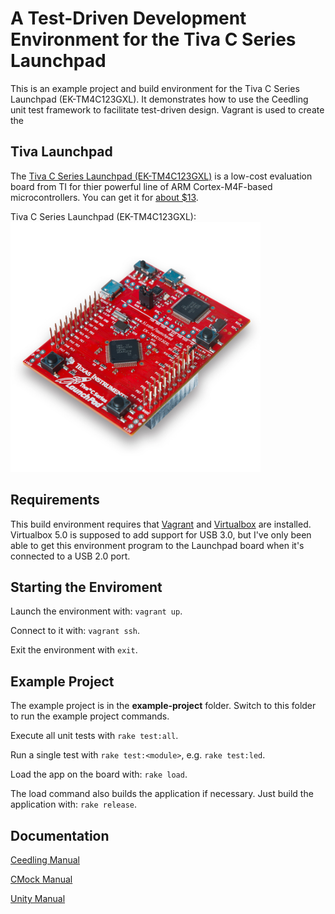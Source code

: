 # A Test-Driven Development Environment for the Tiva C Series Launchpad

This is an example project and build environment for the Tiva C Series Launchpad (EK-TM4C123GXL). It demonstrates how to use the Ceedling unit test framework to facilitate test-driven design. Vagrant is used to create the

## Tiva Launchpad

The [Tiva C Series Launchpad (EK-TM4C123GXL)](http://www.ti.com/ww/en/launchpad/launchpads-connected-ek-tm4c123gxl.html) is a low-cost evaluation board from TI for thier powerful line of ARM Cortex-M4F-based microcontrollers. You can get it for [about $13](https://store.ti.com/Tiva-C-LaunchPad.aspx).

Tiva C Series Launchpad (EK-TM4C123GXL):
<img src="launchpad-tivac.jpg" width="400">

## Requirements

This build environment requires that [Vagrant](http://www.vagrantup.com/downloads) and [Virtualbox](https://www.virtualbox.org/wiki/Downloads) are installed. Virtualbox 5.0 is supposed to add support for USB 3.0, but I've only been able to get this environment program to the Launchpad board when it's connected to a USB 2.0 port.

## Starting the Enviroment

Launch the environment with: `vagrant up`.

Connect to it with: `vagrant ssh`.

Exit the environment with `exit`.

## Example Project

The example project is in the **example-project** folder. Switch to this folder to run the example project commands.

Execute all unit tests with `rake test:all`.

Run a single test with `rake test:<module>`, e.g. `rake test:led`.

Load the app on the board with: `rake load`.

The load command also builds the application if necessary. Just build the application with: `rake release`.

## Documentation

[Ceedling Manual](https://github.com/ThrowTheSwitch/Ceedling/blob/master/docs/CeedlingPacket.md)

[CMock Manual](https://github.com/ThrowTheSwitch/CMock/blob/master/docs/CMock_Summary.md)

[Unity Manual](https://github.com/ThrowTheSwitch/Unity/raw/master/docs/Unity%20Summary.pdf)
